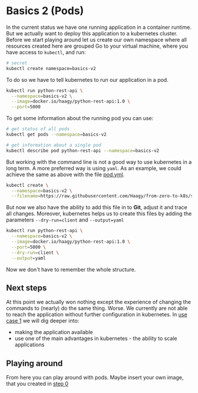 # Basics 2 (Pods)
In the current status we have one running application in a container runtime. 
But we actually want to deploy this application to a kubernetes cluster.
Before we start playing around let us create our own namespace where all resources created here are grouped
Go to your virtual machine, where you have access to `kubectl`, and run:
```bash
# secret
kubectl create namespace=basics-v2
```

To do so we have to tell kubernetes to run our application in a pod.
```bash
kubectl run python-rest-api \
  --namespace=basics-v2 \
  --image=docker.io/haagy/python-rest-api:1.0 \
  --port=5000
```

To get some information about the running pod you can use:
```bash
# get status of all pods
kubectl get pods --namespace=basics-v2

# get information about a single pod
kubectl describe pod python-rest-api --namespace=basics-v2
```

But working with the command line is not a good way to use kubernetes in a long term. 
A more preferred way is using `yaml`.
As an example, we could achieve the same as above with the file [pod.yml](k8s/pod.yml).
```bash
kubectl create \
  --namespace=basics-v2 \
  --filename=https://raw.githubusercontent.com/Haagy/from-zero-to-k8s/step/v1/k8s/pod.yml
```
But now we also have the ability to add this file in to **Git**, adjust it and trace all changes.
Moreover, kubernetes helps us to create this files by adding the parameters `--dry-run=client` and `--output=yaml`
```bash
kubectl run python-rest-api \
  --namespace=basics-v2 \
  --image=docker.io/haagy/python-rest-api:1.0 \
  --port=5000 \
  --dry-run=client \
  --output=yaml
```
Now we don't have to remember the whole structure.

## Next steps
At this point we actually won nothing except the experience of changing the commands to (nearly) do the same thing.
Worse. We currently are not able to reach the application without further configuration in kubernetes.
In [use case 1](https://github.com/Haagy/from-zero-to-k8s/tree/usecase/v1) we will dig deeper into:
* making the application available
* use one of the main advantages in kubernetes - the ability to scale applications

## Playing around
From here you can play around with pods.
Maybe insert your own image, that you created in [step 0](https://github.com/Haagy/from-zero-to-k8s/tree/step/v0)
